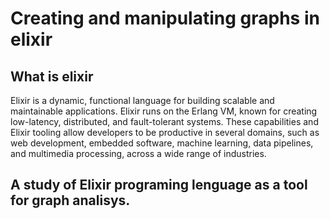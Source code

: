 # Creating and manipulating graphs in elixir

## What is elixir
Elixir is a dynamic, functional language for building scalable and maintainable applications.
Elixir runs on the Erlang VM, known for creating low-latency, distributed, and fault-tolerant systems. These capabilities and Elixir tooling allow developers to be productive in several domains, such as web development, embedded software, machine learning, data pipelines, and multimedia processing, across a wide range of industries.

## A study of Elixir programing lenguage as a tool for graph analisys.

